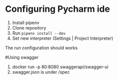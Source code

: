 # Configuring Pycharm ide

1. Install pipenv
2. Clone repository
3. Run `pipenv install --dev`
4. Set new interpreter (Settings | Project Interpreter)

The run configuration should works


#Using swagger

1. docker run -p 80:8080 swaggerapi/swagger-ui
2. swagger.json is under /spec